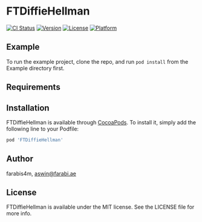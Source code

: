 # FTDiffieHellman

[![CI Status](https://img.shields.io/travis/farabis4m/FTDiffieHellman.svg?style=flat)](https://travis-ci.org/farabis4m/FTDiffieHellman)
[![Version](https://img.shields.io/cocoapods/v/FTDiffieHellman.svg?style=flat)](https://cocoapods.org/pods/FTDiffieHellman)
[![License](https://img.shields.io/cocoapods/l/FTDiffieHellman.svg?style=flat)](https://cocoapods.org/pods/FTDiffieHellman)
[![Platform](https://img.shields.io/cocoapods/p/FTDiffieHellman.svg?style=flat)](https://cocoapods.org/pods/FTDiffieHellman)

## Example

To run the example project, clone the repo, and run `pod install` from the Example directory first.

## Requirements

## Installation

FTDiffieHellman is available through [CocoaPods](https://cocoapods.org). To install
it, simply add the following line to your Podfile:

```ruby
pod 'FTDiffieHellman'
```

## Author

farabis4m, aswin@farabi.ae

## License

FTDiffieHellman is available under the MIT license. See the LICENSE file for more info.
